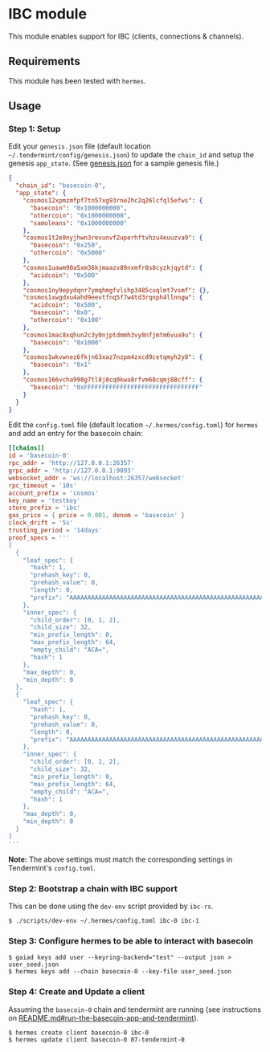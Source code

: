 # IBC module

This module enables support for IBC (clients, connections & channels).

## Requirements
This module has been tested with `hermes`.

## Usage

### Step 1: Setup
Edit your `genesis.json` file (default location `~/.tendermint/config/genesis.json`) to update the `chain_id` and setup the genesis `app_state`. 
(See [genesis.json](../../ci/tendermint-config/genesis.json) for a sample genesis file.)
```json
{
  "chain_id": "basecoin-0",
  "app_state": {
    "cosmos12xpmzmfpf7tn57xg93rne2hc2q26lcfql5efws": {
      "basecoin": "0x1000000000",
      "othercoin": "0x1000000000",
      "samoleans": "0x1000000000"
    },
    "cosmos1t2e0nyjhwn3revunvf2uperhftvhzu4euuzva9": {
      "basecoin": "0x250",
      "othercoin": "0x5000"
    },
    "cosmos1uawm90a5xm36kjmaazv89nxmfr8s8cyzkjqytd": {
      "acidcoin": "0x500"
    },
    "cosmos1ny9epydqnr7ymqhmgfvlshp3485cuqlmt7vsmf": {},
    "cosmos1xwgdxu4ahd9eevtfnq5f7w4td3rqnph4llnngw": {
      "acidcoin": "0x500",
      "basecoin": "0x0",
      "othercoin": "0x100"
    },
    "cosmos1mac8xqhun2c3y0njptdmmh3vy8nfjmtm6vua9u": {
      "basecoin": "0x1000"
    },
    "cosmos1wkvwnez6fkjn63xaz7nzpm4zxcd9cetqmyh2y8": {
      "basecoin": "0x1"
    },
    "cosmos166vcha998g7tl8j8cq0kwa8rfvm68cqmj88cff": {
      "basecoin": "0xFFFFFFFFFFFFFFFFFFFFFFFFFFFFFFFF"
    }
  }
}
```

Edit the `config.toml` file (default location `~/.hermes/config.toml`) for `hermes` and add an entry for the basecoin chain:
```toml
[[chains]]
id = 'basecoin-0'
rpc_addr = 'http://127.0.0.1:26357'
grpc_addr = 'http://127.0.0.1:9093'
websocket_addr = 'ws://localhost:26357/websocket'
rpc_timeout = '10s'
account_prefix = 'cosmos'
key_name = 'testkey'
store_prefix = 'ibc'
gas_price = { price = 0.001, denom = 'basecoin' }
clock_drift = '5s'
trusting_period = '14days'
proof_specs = '''
[
  {
    "leaf_spec": {
      "hash": 1,
      "prehash_key": 0,
      "prehash_value": 0,
      "length": 0,
      "prefix": "AAAAAAAAAAAAAAAAAAAAAAAAAAAAAAAAAAAAAAAAAAAAAAAAAAAAAAAAAAAAAAAAAAAAAAAAAAAAAAAAAAAAAA=="
    },
    "inner_spec": {
      "child_order": [0, 1, 2],
      "child_size": 32,
      "min_prefix_length": 0,
      "max_prefix_length": 64,
      "empty_child": "ACA=",
      "hash": 1
    },
    "max_depth": 0,
    "min_depth": 0
  },
  {
    "leaf_spec": {
      "hash": 1,
      "prehash_key": 0,
      "prehash_value": 0,
      "length": 0,
      "prefix": "AAAAAAAAAAAAAAAAAAAAAAAAAAAAAAAAAAAAAAAAAAAAAAAAAAAAAAAAAAAAAAAAAAAAAAAAAAAAAAAAAAAAAA=="
    },
    "inner_spec": {
      "child_order": [0, 1, 2],
      "child_size": 32,
      "min_prefix_length": 0,
      "max_prefix_length": 64,
      "empty_child": "ACA=",
      "hash": 1
    },
    "max_depth": 0,
    "min_depth": 0
  }
]
'''
```
**Note:** The above settings must match the corresponding settings in Tendermint's `config.toml`. 

### Step 2: Bootstrap a chain with IBC support
This can be done using the `dev-env` script provided by `ibc-rs`.
```shell
$ ./scripts/dev-env ~/.hermes/config.toml ibc-0 ibc-1
```

### Step 3: Configure hermes to be able to interact with basecoin
```shell
$ gaiad keys add user --keyring-backend="test" --output json > user_seed.json
$ hermes keys add --chain basecoin-0 --key-file user_seed.json
```

### Step 4: Create and Update a client
Assuming the `basecoin-0` chain and tendermint are running (see instructions on [README.md#run-the-basecoin-app-and-tendermint](../../README.md#step-4-run-the-basecoin-app-and-tendermint)). 
```shell
$ hermes create client basecoin-0 ibc-0
$ hermes update client basecoin-0 07-tendermint-0
```
